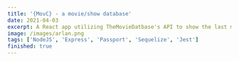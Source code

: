 ```yaml
---
title: '{MovC} - a movie/show database'
date: 2021-04-03
excerpt: A React app utilizing TheMovieDatbase's API to show the last movies and shows.
image: /images/arlan.png
tags: ['NodeJS', 'Express', 'Passport', 'Sequelize', 'Jest']
finished: true
---
```



